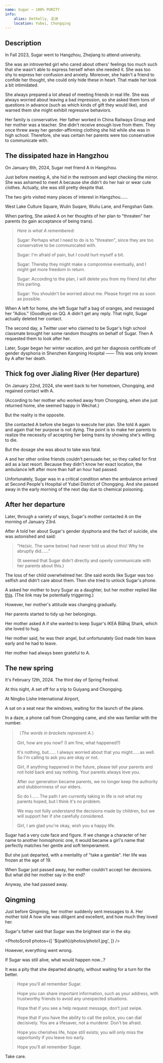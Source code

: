 ```yaml
---
name: Sugar ~ 100% PURITY
info:
    alias: Dethelly, 五洲
    location: Yubei, Chongqing
---
```


## Description

In Fall 2023, Sugar went to Hangzhou, Zhejiang to attend university.

She was an introverted girl who cared about others' feelings too much such that she wasn't able to express herself when she needed it.
She was too shy to express her confusion and anxiety.
Moreover, she hadn't a friend to confide her thought, she could only hide these in heart. 
That made her look a bit intimidated.

She always prepared a lot ahead of meeting friends in real life.
She was always worried about leaving a bad impression, so she asked them tons of questions in advance (such as which kinds of gift they would like), and warned them she might exhibit regressive behaviors.

Her family is conservative.
Her father worked in China Railways Group and her mother was a teacher.
She didn't receive enough love from them.
They once threw away her gender-affirming clothing she hid while she was in high school.
Therefore, she was certain her parents were too conservative to communicate with.

## The dissipated haze in Hangzhou

On January 6th, 2024, Sugar met friend A in Hangzhou.

Just before meeting A, she hid in the restroom and kept checking the mirror.
She was ashamed to meet A because she didn't do her hair or wear cute clothes.
Actually, she was still pretty despite that.

The two girls visited many places of interest in Hangzhou……

West Lake Culture Square, Wulin Suqare, Wuliu Lane, and Fengshan Gate.

When parting, She asked A on her thoughts of her plan to "threaten" her parents (to gain acceptance of being trans).

> *Here is what A remembered:*
>
> Sugar: Perhaps what I need to do is to "threaten", since they are too conservative to be communicated with.
> 
> Sugar: I'm afraid of pain, but I could hurt myself a bit.
> 
> Sugar: Thereby they might make a compromise eventually, and I might get more freedom in return.
>
> Sugar: According to the plan, I will delete you from my friend list after this parting.
>
> Sugar: You shouldn't be worried about me. Please forget me as soon as possible.

When A left for home, she left Sugar half a bag of oranges, and messaged her "Adios." (Goodbye) on QQ.
A didn't get any reply.
That night, Sugar actually deleted her contact.

The second day, a Twitter user who claimed to be Sugar's high school classmate brought her some random thoughts on behalf of Sugar.
Then A requested them to look after her.

Later, Sugar began her winter vacation, and got her diagnosis certificate of gender dysphoria in Shenzhen Kangning Hospital —— This was only known by A after her death.

## Thick fog over Jialing River (Her departure)

On January 22nd, 2024, she went back to her hometown, Chongqing, and regained contact with A.

(According to her mother who worked away from Chongqing, when she just returned home, she seemed happy in Wechat.)

But the reality is the opposite.

She contacted A before she began to execute her plan.
She told A again and again that her purpose is not dying.
The point is to make her parents to realize the necessity of accepting her being trans by showing she's willing to die.

But the dosage she was about to take was fatal.

A and her other online friends couldn't persuade her, so they called for first aid as a last resort.
Because they didn't know her exact location, the ambulance left after more than half an hour had passed.

Unfortunately, Sugar was in a critical condition when the ambulance arrived at Second People's Hospital of Yubei District of Chongqing.
And she passed away in the early morning of the next day due to chemical poisoning.

## After her departure

Later, through a variety of ways, Sugar's mother contacted A on the morning of January 23rd.

After A told her about Sugar's gender dysphoria and the fact of suicide, she was astonished and said:

> "He(sic. The same below) had never told us about this! Why he abruptly did……"
>
> (It seemed that Sugar didn't directly and openly communicate with her parents about this.)

The loss of her child overwhelmed her.
She said words like Sugar was too selfish and didn't care about them.
Then she tried to unlock Sugar's phone.

A asked her mother to bury Sugar as a daughter, but her mother replied like [this](https://twitter.com/KiraRettosei/status/1749728762261012752?s=19).
(The link may be potentially triggering.)

However, her mother's attitude was changing gradually.

Her parents started to tidy up her belongings.

Her mother asked A if she wanted to keep Sugar's IKEA Blåhaj Shark, which she loved to hug.

Her mother said, he was their angel, but unfortunately God made him leave early and he had to leave.

Her mother had always been grateful to A.

## The new spring

It's February 12th, 2024. The third day of Spring Festival.

At this night, A set off for a trip to Guiyang and Chongqing.

At Ningbo Lishe International Airport,

A sat on a seat near the windows, waiting for the launch of the plane.

In a daze, a phone call from Chongqing came, and she was familiar with the number.

>（*The words in brackets represent A.*）
>
> Girl, how are you now? (I am fine, what happened?)
>
> It's nothing, but…… I always worried about that you might……as well. So I'm calling to ask you are okay or not.
> 
> Girl, if anything happened in the future, please tell your parents and not hold back and say nothing. Your parents always love you.
> 
> After our generation became parents, we no longer keep the authority and stubbornness of our elders.
> 
> So do I…… The path I am currently taking in life is not what my parents hoped, but I think it's no problem.
>
> We may not fully understand the decisions made by children, but we will support her if she carefully considered.
> 
> Girl, I am glad you're okay, wish you a happy life.

Sugar had a very cute face and figure.
If we change a character of her name to another homophonic one, it would became a girl's name that perfectly matches her gentle and soft temperament.

But she just departed, with a mentality of "take a gamble".
Her life was frozen at the age of 19.

When Sugar just passed away, her mother couldn't accept her decisions. But what did her mother say in the end?

Anyway, she had passed away.

## Qingming

<!-- 关于清明的翻译问题，海外有 Ching Ming 之说，此处取现代汉语拼音翻译。对于“清明节”，Festival可以包括清明的踏青部分，但此处基于条目的追思方向，故省去Festival。 -->

Just before Qingming, her mother suddenly sent messages to A.
Her mother told A how she was diligent and excellent, and how much they loved her.

Sugar's father said that Sugar was the brightest star in the sky.

<PhotoScroll photos={[
    '${path}/photos/photo1.jpg',
]} />

However, everything went wrong.

If Sugar was still alive, what would happen now...?

It was a pity that she departed abruptly, without waiting for a turn for the better.

> Hope you'll all remember Sugar.
> 
> Hope you can share important information, such as your address, with trustworthy friends to avoid any unexpected situations.
> 
> Hope that if you see a help request message, don't just swipe.
> 
> Hope that if you have the ability to call the police, you can dial decisively. You are a lifesaver, not a murderer. Don't be afraid.
> 
> Hope you cherishes life, hope still exists; you will only miss the opportunity if you leave too early.
> 
> Hope you'll all remember Sugar.

Take care.

<!-- Contributor：[KiraRettosei](http://github.com/KiraRettosei) -->
<!-- The contributor of this entry is anonymous on the fore-end -->
